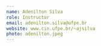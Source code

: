 ```yaml
---
name: Adenilton Silva
role: Instructor
email: adenilton.silva@ufpe.br
website: www.cin.ufpe.br/~ajsilva
photo: adenilton.jpeg
---
```

